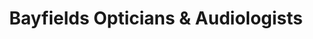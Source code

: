 ---
title: "Bayfields Opticians & Audiologists"
url: /frodsham/bayfields-opticians-und-audiologists/
shop: Optiker
---